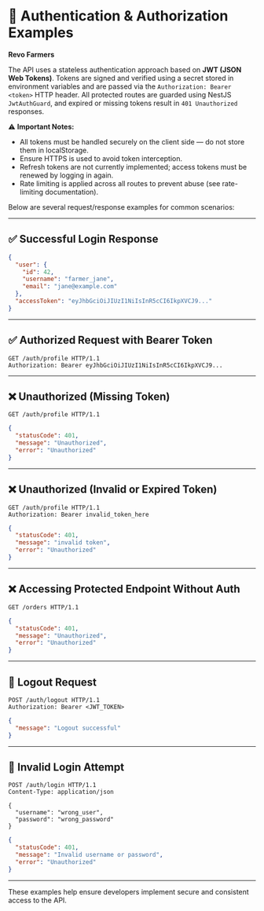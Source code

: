 # 🔐 Authentication & Authorization Examples

**Revo Farmers**

The API uses a stateless authentication approach based on **JWT (JSON Web Tokens)**. Tokens are signed and verified using a secret stored in environment variables and are passed via the `Authorization: Bearer <token>` HTTP header. All protected routes are guarded using NestJS `JwtAuthGuard`, and expired or missing tokens result in `401 Unauthorized` responses.

⚠️ **Important Notes:**
- All tokens must be handled securely on the client side — do not store them in localStorage.
- Ensure HTTPS is used to avoid token interception.
- Refresh tokens are not currently implemented; access tokens must be renewed by logging in again.
- Rate limiting is applied across all routes to prevent abuse (see rate-limiting documentation).

Below are several request/response examples for common scenarios:

---

## ✅ Successful Login Response
```json
{
  "user": {
    "id": 42,
    "username": "farmer_jane",
    "email": "jane@example.com"
  },
  "accessToken": "eyJhbGciOiJIUzI1NiIsInR5cCI6IkpXVCJ9..."
}
```

---

## ✅ Authorized Request with Bearer Token
```http
GET /auth/profile HTTP/1.1
Authorization: Bearer eyJhbGciOiJIUzI1NiIsInR5cCI6IkpXVCJ9...
```

---

## ❌ Unauthorized (Missing Token)
```http
GET /auth/profile HTTP/1.1
```
```json
{
  "statusCode": 401,
  "message": "Unauthorized",
  "error": "Unauthorized"
}
```

---

## ❌ Unauthorized (Invalid or Expired Token)
```http
GET /auth/profile HTTP/1.1
Authorization: Bearer invalid_token_here
```
```json
{
  "statusCode": 401,
  "message": "invalid token",
  "error": "Unauthorized"
}
```

---

## ❌ Accessing Protected Endpoint Without Auth
```http
GET /orders HTTP/1.1
```
```json
{
  "statusCode": 401,
  "message": "Unauthorized",
  "error": "Unauthorized"
}
```

---

## 🔁 Logout Request
```http
POST /auth/logout HTTP/1.1
Authorization: Bearer <JWT_TOKEN>
```
```json
{
  "message": "Logout successful"
}
```

---

## 🚫 Invalid Login Attempt
```http
POST /auth/login HTTP/1.1
Content-Type: application/json

{
  "username": "wrong_user",
  "password": "wrong_password"
}
```
```json
{
  "statusCode": 401,
  "message": "Invalid username or password",
  "error": "Unauthorized"
}
```

---

These examples help ensure developers implement secure and consistent access to the API.
